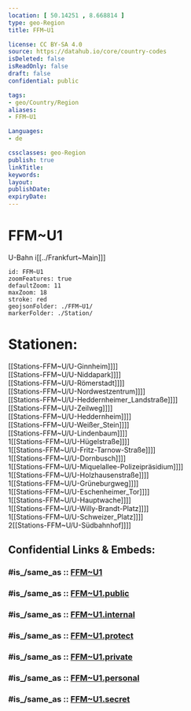 ```yaml
---
location: [ 50.14251 , 8.668814 ] 
type: geo-Region
title: FFM~U1

license: CC BY-SA 4.0
source: https://datahub.io/core/country-codes
isDeleted: false
isReadOnly: false
draft: false
confidential: public

tags:
- geo/Country/Region
aliases:
- FFM~U1

Languages:
- de

cssclasses: geo-Region
publish: true
linkTitle: 
keywords: 
layout: 
publishDate: 
expiryDate: 
---
```


# FFM~U1

U-Bahn i[[../Frankfurt~Main]]]  


```leaflet
id: FFM~U1
zoomFeatures: true 
defaultZoom: 11 
maxZoom: 18
stroke: red
geojsonFolder: ./FFM~U1/
markerFolder: ./Station/
```

# Stationen:
[[Stations-FFM~U/U-Ginnheim]]]]  
[[Stations-FFM~U/U-Niddapark]]]]  
[[Stations-FFM~U/U-Römerstadt]]]]  
[[Stations-FFM~U/U-Nordwestzentrum]]]]  
[[Stations-FFM~U/U-Heddernheimer_Landstraße]]]]  
[[Stations-FFM~U/U-Zeilweg]]]]  
[[Stations-FFM~U/U-Heddernheim]]]]  
[[Stations-FFM~U/U-Weißer_Stein]]]]  
[[Stations-FFM~U/U-Lindenbaum]]]]  
1[[Stations-FFM~U/U-Hügelstraße]]]]  
1[[Stations-FFM~U/U-Fritz-Tarnow-Straße]]]]  
1[[Stations-FFM~U/U-Dornbusch]]]]  
1[[Stations-FFM~U/U-Miquelallee-Polizeipräsidium]]]]  
1[[Stations-FFM~U/U-Holzhausenstraße]]]]  
1[[Stations-FFM~U/U-Grüneburgweg]]]]  
1[[Stations-FFM~U/U-Eschenheimer_Tor]]]]  
1[[Stations-FFM~U/U-Hauptwache]]]]  
1[[Stations-FFM~U/U-Willy-Brandt-Platz]]]]  
1[[Stations-FFM~U/U-Schweizer_Platz]]]]  
2[[Stations-FFM~U/U-Südbahnhof]]]]  


## Confidential Links & Embeds: 

### #is_/same_as :: [FFM~U1](/_Standards/Earth/Continent/Europe/Europe~Central/Germany/Germany~West/Hessen/counties~Hessen/Frankfurt~Main/FFM~U1.md) 

### #is_/same_as :: [FFM~U1.public](/_public/Earth/Continent/Europe/Europe~Central/Germany/Germany~West/Hessen/counties~Hessen/Frankfurt~Main/FFM~U1.public.md) 

### #is_/same_as :: [FFM~U1.internal](/_internal/Earth/Continent/Europe/Europe~Central/Germany/Germany~West/Hessen/counties~Hessen/Frankfurt~Main/FFM~U1.internal.md) 

### #is_/same_as :: [FFM~U1.protect](/_protect/Earth/Continent/Europe/Europe~Central/Germany/Germany~West/Hessen/counties~Hessen/Frankfurt~Main/FFM~U1.protect.md) 

### #is_/same_as :: [FFM~U1.private](/_private/Earth/Continent/Europe/Europe~Central/Germany/Germany~West/Hessen/counties~Hessen/Frankfurt~Main/FFM~U1.private.md) 

### #is_/same_as :: [FFM~U1.personal](/_personal/Earth/Continent/Europe/Europe~Central/Germany/Germany~West/Hessen/counties~Hessen/Frankfurt~Main/FFM~U1.personal.md) 

### #is_/same_as :: [FFM~U1.secret](/_secret/Earth/Continent/Europe/Europe~Central/Germany/Germany~West/Hessen/counties~Hessen/Frankfurt~Main/FFM~U1.secret.md)

